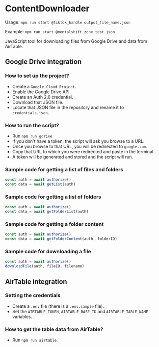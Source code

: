 # ContentDownloader

Usage: `npm run start @tiktok_handle output_file_name.json`

Example: `npm run start @mentalshift.zone test.json`

JavaScript tool for downloading files from Google Drive and data from AirTable.

## Google Drive integration

### How to set up the project?

- Create a `Google Cloud Project`.
- Enable the Google Drive API.
- Create an Auth 2.0 credential.
- Download that JSON file.
- Locate that JSON file in the repository and rename it to `credentials.json`.

### How to run the script?

- Run `npm run gdrive`
- If you don't have a token, the script will ask you browse to a URL.
- Once you browse to that URL, you will be redirected to `google.com`.
- Copy that URL to which you were redirected and paste in the terminal.
- A token will be generated and stored and the script will run.

### Sample code for getting a list of files and folders

```javascript
const auth = await authorize()
const data = await getList(auth)
```

### Sample code for getting a list of folders

```javascript
const auth = await authorize()
const data = await getFolderList(auth)
```

### Sample code for getting a folder content

```javascript
const auth = await authorize()
const data = await getFolderContent(auth, folderID)
```

### Sample code for downloading a file

```javascript
const auth = await authorize()
downloadFile(auth, fileID, filename)
```

## AirTable integration

### Setting the credentials

- Create a `.env` file (there is a `.env.sample` file).
- Set the `AIRTABLE_TOKEN`, `AIRTABLE_BASE_ID` and `AIRTABLE_TABLE_NAME` variables.

### How to get the table data from AirTable?

- Run `npm run airtable`.

